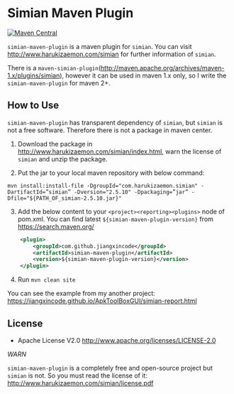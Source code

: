# Simian Maven Plugin

[![Maven Central](https://maven-badges.herokuapp.com/maven-central/com.github.jiangxincode/simian-maven-plugin/badge.svg)](https://maven-badges.herokuapp.com/maven-central/com.github.jiangxincode/simian-maven-plugin)

`simian-maven-plugin` is a maven plugin for `simian`. You can visit <http://www.harukizaemon.com/simian> for further information of `simian`.

There is a `maven-simian-plugin`(http://maven.apache.org/archives/maven-1.x/plugins/simian), however it can be used in maven 1.x only, so I write the `simian-maven-plugin` for maven 2+.

## How to Use

`simian-maven-plugin` has transparent dependency of `simian`, but `simian` is not a free software. Therefore there is not a package in maven center. 

1. Download the package in <http://www.harukizaemon.com/simian/index.html>, warn the license of `simian` and unzip the package.

2. Put the jar to your local maven repository with below command:

```
mvn install:install-file -DgroupId="com.harukizaemon.simian" -DartifactId=”simian” -Dversion="2.5.10" -Dpackaging=”jar” -Dfile="${PATH_OF_simian-2.5.10.jar}"
```

3. Add the below content to your `<project><reporting><plugins>` node of pom.xml. You can find latest `${simian-maven-plugin-version}` from <https://search.maven.org/>

```xml
    <plugin>
        <groupId>com.github.jiangxincode</groupId>
        <artifactId>simian-maven-plugin</artifactId>
        <version>${simian-maven-plugin-version}</version>
    </plugin>
```

4. Run `mvn clean site`

You can see the example from my another project:
<https://jiangxincode.github.io/ApkToolBoxGUI/simian-report.html>

## License

* Apache License V2.0 http://www.apache.org/licenses/LICENSE-2.0

*WARN*

`simian-maven-plugin` is a completely free and open-source project but `simian` is not. So you must read the license of it: <http://www.harukizaemon.com/simian/license.pdf>
